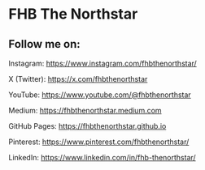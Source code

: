 # FHB The Northstar

## Follow me on:

Instagram: https://www.instagram.com/fhbthenorthstar/

X (Twitter): https://x.com/fhbthenorthstar

YouTube: https://www.youtube.com/@fhbthenorthstar

Medium: https://fhbthenorthstar.medium.com

GitHub Pages: https://fhbthenorthstar.github.io

Pinterest: https://www.pinterest.com/fhbthenorthstar/

LinkedIn: https://www.linkedin.com/in/fhb-thenorthstar/


